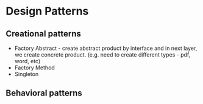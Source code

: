 # Design Patterns
## Creational patterns
- Factory Abstract - create abstract product by interface and in next layer, we create concrete product. (e.g. need to create different types - pdf, word, etc)
- Factory Method
- Singleton


## Behavioral patterns
